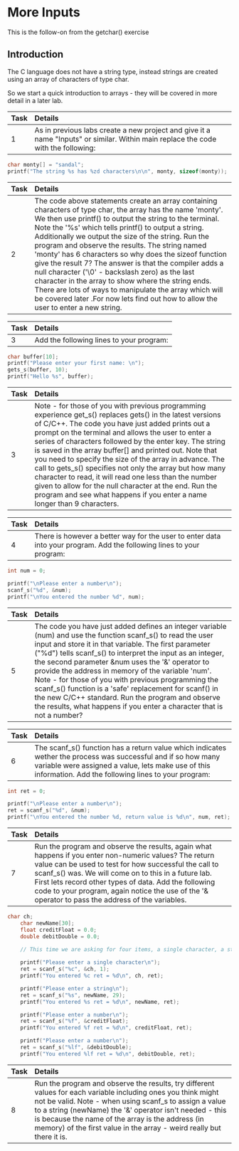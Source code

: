 # More Inputs

This is the follow-on from the getchar() exercise

## Introduction

The C language does not have a string type, instead strings are created using an array of characters of type char. 

So we start a quick introduction to arrays - they will be covered in more detail in a later lab.

| Task | Details |
| :--- | :---    |
| 1    | As in previous labs create a new project and give it a name "Inputs" or similar. Within main replace the code with the following:
```C++
char monty[] = "sandal";
printf("The string %s has %zd characters\n\n", monty, sizeof(monty));
``` 
| Task | Details |
| :--- | :---    |
|  2   | The code above statements create an array containing characters of type char, the array has the name 'monty'. We then use printf() to output the string to the terminal. Note the '%s' which tells printf() to output a string. Additionally we output the size of the string. Run the program and observe the results. The string named 'monty' has 6 characters so why does the sizeof function give the result 7? The answer is that the compiler adds a null character ('\0' - backslash zero) as the last  character in the array to show where the string ends.  There are lots of ways to manipulate the array which will be covered later .For now lets find out how to allow the user to enter a new string.

| Task | Details |
| :--- | :---    |
|  3   | Add the following lines to your program:
```C++
char buffer[10];
printf("Please enter your first name: \n");
gets_s(buffer, 10);
printf("Hello %s", buffer);
```
| Task | Details |
| :--- | :---    |
|  3   | Note - for those of you with previous programming experience get_s() replaces gets() in the latest versions of C/C++. The code you have just added prints out a prompt on the terminal and allows the user to enter a series of characters followed by the enter key. The string is saved in the array buffer[] and printed out. Note that you need to specify the size of the array in advance. The call to gets_s() specifies not only the array but how many character to read, it will read one less than the number given to allow for the null character at the end. Run the program and see what happens if you enter a name longer than 9 characters.

| Task | Details |
| :--- | :---    |
|  4   | There is however a better way for the user to enter data into your program. Add the following lines to your program:
```C++
int num = 0;

printf("\nPlease enter a number\n");
scanf_s("%d", &num);
printf("\nYou entered the number %d", num);
```
| Task | Details |
| :--- | :---    |
|  5   | The code you have just added defines an integer variable (num) and use the function scanf_s() to read the user input and store it in that variable. The first parameter ("%d") tells scanf_s() to interpret the input as an integer, the second parameter &num uses the '&' operator to provide the address in memory of the variable 'num'. Note - for those of you with previous programming the scanf_s() function is a 'safe' replacement for scanf() in the new C/C++ standard. Run the program and observe the results, what happens if you enter a character that is not a number?

| Task | Details |
| :--- | :---    |
|  6   | The scanf_s() function has a return value which indicates wether the process was successful and if so how many variable were assigned a value, lets make use of this information. Add the following lines to your program:
```C++
int ret = 0;

printf("\nPlease enter a number\n");
ret = scanf_s("%d", &num);
printf("\nYou entered the number %d, return value is %d\n", num, ret);
```
| Task | Details |
| :--- | :---    |
|  7   | Run the program and observe the results, again what happens if you enter non-numeric values? The return value can be used to test for how successful the call to scanf_s() was. We will come on to this in a future lab. First lets record other types of data. Add the following code to your program, again notice the use of the '& operator to pass the address of the variables.
```C++
char ch;
    char newName[30];
    float creditFloat = 0.0;
    double debitDouble = 0.0;

    // This time we are asking for four items, a single character, a string and two numbers 
   
    printf("Please enter a single character\n");
    ret = scanf_s("%c", &ch, 1);
    printf("You entered %c ret = %d\n", ch, ret);

    printf("Please enter a string\n");
    ret = scanf_s("%s", newName, 29);
    printf("You entered %s ret = %d\n", newName, ret);

    printf("Please enter a number\n");
    ret = scanf_s("%f", &creditFloat);
    printf("You entered %f ret = %d\n", creditFloat, ret);

    printf("Please enter a number\n");
    ret = scanf_s("%lf", &debitDouble);
    printf("You entered %lf ret = %d\n", debitDouble, ret);
```

| Task | Details |
| :--- | :---    |
|  8   | Run the program and observe the results, try different values for each variable including ones you think might not be valid. Note - when using scanf_s to assign a value to a string (newName) the '&' operator isn't needed - this is because the name of the array is the address (in memory) of the first value in the array - weird really but there it is.



